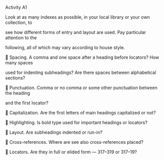 Activity A1

Look at as many indexes as possible, in your local library or your own collection, to

see how different forms of entry and layout are used. Pay particular attention to the

following, all of which may vary according to house style.

 Spacing. A comma and one space after a heading before locators? How many spaces

used for indenting subheadings? Are there spaces between alphabetical sections?

 Punctuation. Comma or no comma or some other punctuation between the heading

and the first locator?

 Capitalization. Are the first letters of main headings capitalized or not?

 Highlighting. Is bold type used for important headings or locators?

 Layout. Are subheadings indented or run-in?

 Cross-references. Where are see also cross-references placed?

 Locators. Are they in full or elided form — 317–319 or 317–19?